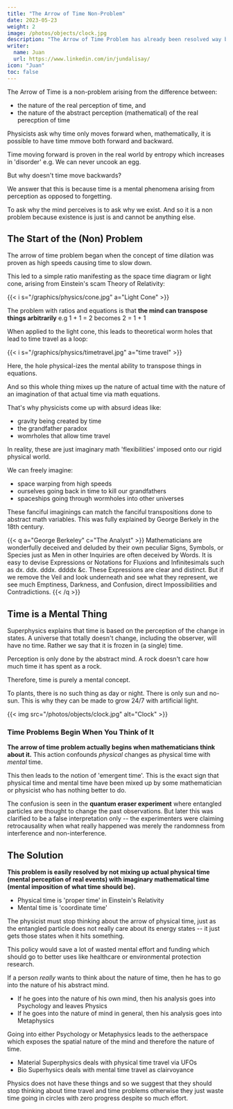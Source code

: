 ```yaml
---
title: "The Arrow of Time Non-Problem"
date: 2023-05-23
weight: 2
image: /photos/objects/clock.jpg
description: "The Arrow of Time Problem has already been resolved way back by Parmenides, again by Avicenna, and again by Descartes, Hume, and Hegel."
writer:
  name: Juan
  url: https://www.linkedin.com/in/jundalisay/
icon: "Juan"
toc: false
---
```




The Arrow of Time is a non-problem arising from the difference between:
- the nature of the real perception of time, and 
- the nature of the abstract perception (mathematical) of the real perecption of time

Physicists ask why time only moves forward when, mathematically, it is possible to have time mmove both forward and backward.

Time moving forward is proven in the real world by entropy which increases in 'disorder' e.g. We can never uncook an egg.

But why doesn't time move backwards?

We answer that this is because time is a mental phenomena arising from perception as opposed to forgetting.

To ask why the mind perceives is to ask why we exist. And so it is a non problem because existence is just is and cannot be anything else. 


## The Start of the (Non) Problem

The arrow of time problem began when the concept of time dilation was proven as high speeds causing time to slow down.

This led to a simple ratio manifesting as the space time diagram or light cone, arising from Einstein's scam Theory of Relativity:

{{< i s="/graphics/physics/cone.jpg" a="Light Cone" >}}

The problem with ratios and equations is that **the mind can transpose things arbitrarily** e.g 1 + 1 = 2 becomes 2 = 1 + 1 

When applied to the light cone, this leads to theoretical worm holes that lead to time travel as a loop:

{{< i s="/graphics/physics/timetravel.jpg" a="time travel" >}}

Here, the hole physical-izes the mental ability to transpose things in equations. 

And so this whole thing mixes up the nature of actual time with the nature of an imagination of that actual time via math equations.

That's why physicists come up with absurd ideas like:
- gravity being created by time
- the grandfather paradox
- womrholes that allow time travel

In reality, these are just imaginary math 'flexibilities' imposed onto our rigid physical world. 

We can freely imagine:
- space warping from high speeds
- ourselves going back in time to kill our grandfathers
- spaceships going through wormholes into other universes

These fanciful imaginings can match the fanciful transpositions done to abstract math variables. This was fully explained by George Berkely in the 18th century.

{{< q a="George Berkeley" c="The Analyst" >}}
Mathematicians are wonderfully deceived and deluded by their own peculiar Signs, Symbols, or Species just as Men in other Inquiries are often deceived by Words. It is easy to devise Expressions or Notations for Fluxions and Infinitesimals such as dx. ddx. dddx. ddddx &c. These Expressions are clear and distinct. But if we remove the Veil and look underneath and see what they represent, we see much Emptiness, Darkness, and Confusion, direct Impossibilities and Contradictions.
{{< /q >}}


## Time is a Mental Thing

Superphysics explains that time is based on the perception of the change in states. A universe that totally doesn't change, including the observer, will have no time. Rather we say that it is frozen in (a single) time.

Perception is only done by the abstract mind. A rock doesn't care how much time it has spent as a rock.

Therefore, time is purely a mental concept. 

To plants, there is no such thing as day or night. There is only sun and no-sun. This is why they can be made to grow 24/7 with artificial light. 

{{< img src="/photos/objects/clock.jpg" alt="Clock" >}}


### Time Problems Begin When You Think of It

<!-- The problem with physical time began in the late 19th century when the speed of light was formalized.

Einstein used this formal speed as his `c`. This then became the measure of physical energy by sight.
This necessarily formalized physical time as an 'arrow'.

It's an arrow because we **see** that energy always naturally spreads as entropy and never converges i.e. by design the universe spreads energy because that is how existence itself is maintained.

This corrupted the definition of time by making the 2 other times as electromagnetic. 

### The Start of the Non-Problem: The Quantum Eraser Experiment  -->

**The arrow of time problem actually begins when mathematicians think about it.** This action confounds *physical* changes as physical time with *mental* time.

This then leads to the notion of 'emergent time'. This is the exact sign that physical time and mental time have been mixed up by some mathematician or physicist who has nothing better to do.

The confusion is seen in the **quantum eraser experiment** where entangled particles are thought to change the past observations. But later this was clarified to be a false interpretation only -- the experimenters were claiming retrocausality when what really happened was merely the randomness from interference and non-interference.  

<!-- Mental time in the physical context is explained by quantum mechanics. In quantum mechanics, such as in the , particles **teleport** instead of going back in time.

However, physics interprets it as going back in time because energy is always in a space and therefore time is the variable -- the particle 'goes back' into a previous energy state. -->


## The Solution

**This problem is easily resolved by not mixing up actual physical time (mental perception of real events) with imaginary mathematical time (mental imposition of what time should be).** 
- Physical time is 'proper time' in Einstein's Relativity
- Mental time is 'coordinate time' 

The physicist must stop thinking about the arrow of physical time, just as the entangled particle does not really care about its energy states -- it just gets those states when it hits something. 

 <!-- accepts those states, reacting to them without thinking. -->

This policy would save a lot of wasted mental effort and funding which should go to better uses like healthcare or environmental protection research.

If a person *really* wants to think about the nature of time, then he has to go into the nature of his abstract mind.
- If he goes into the nature of his own mind, then his analysis goes into Psychology and leaves Physics
- If he goes into the nature of mind in general, then his analysis goes into Metaphysics


Going into either Psychology or Metaphysics leads to the aetherspace which exposes the spatial nature of the mind and therefore the nature of time.
- Material Superphysics deals with physical time travel via UFOs
- Bio Superhysics deals with mental time travel as clairvoyance

Physics does not have these things and so we suggest that they should stop thinking about time travel and time problems otherwise they just waste time going in circles with zero progress despite so much effort. 



<!-- ### Light is not Superior

But physicists refuse to go into Psychology nor Metaphysics, and instead try to analyze *physical* time which is really set by their own minds.

So they study their own impositions which are totally irrelevant to Nature.

Einstein does this by pegging time to the speed of light. 

The blame for this falls squarely on Einstein because he decreed light, and therefore electromagnetic time, to be superior. 

Poincare, the original author of Relativity, did not assign supremacy to light. And so his Relativity never mixed up physical time and mental time -- he never bothers about the arrow of physical time.

This is proven in his Chapter ['The Measure of Time'](https://en.wikisource.org/wiki/The_Measure_of_Time)

If humans obey Einstein (and the materialists), then they will keep Physics stuck in a rigid box without any new discoveries.

If people obey Poincare-Lorentz (and the aetherealists) and merge Physics with Metaphysics, then they will free it up and unite Newtonian mechanics with Quantum physics. -->

<!-- If you believe that science should stay stuck and that the planet should heat itself up and cause life to go extinct (since there is no scientific solution), then Einstein logically is a genius. 

But if you believe that science should progress and we can get out of this heated planet by quantum teleportation and faster-than-light travel, then it follows that Einstein is a sophist who trapped humans in an extinction box, achieved faster with nuclear weapons which he himself promoted.
 -->